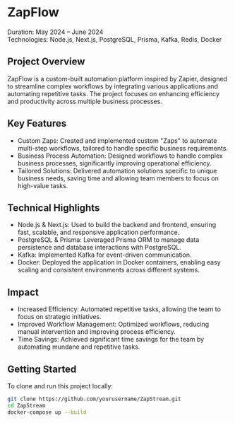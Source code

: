 # ZapFlow

Duration: May 2024 – June 2024  
Technologies: Node.js, Next.js, PostgreSQL, Prisma, Kafka, Redis, Docker

## Project Overview

ZapFlow is a custom-built automation platform inspired by Zapier, designed to streamline complex workflows by integrating various applications and automating repetitive tasks. The project focuses on enhancing efficiency and productivity across multiple business processes.

## Key Features

- Custom Zaps: Created and implemented custom "Zaps" to automate multi-step workflows, tailored to handle specific business requirements.
- Business Process Automation: Designed workflows to handle complex business processes, significantly improving operational efficiency.
- Tailored Solutions: Delivered automation solutions specific to unique business needs, saving time and allowing team members to focus on high-value tasks.

## Technical Highlights

- Node.js & Next.js: Used to build the backend and frontend, ensuring fast, scalable, and responsive application performance.
- PostgreSQL & Prisma: Leveraged Prisma ORM to manage data persistence and database interactions with PostgreSQL.
- Kafka: Implemented Kafka for event-driven communication.
- Docker: Deployed the application in Docker containers, enabling easy scaling and consistent environments across different systems.

## Impact

- Increased Efficiency: Automated repetitive tasks, allowing the team to focus on strategic initiatives.
- Improved Workflow Management: Optimized workflows, reducing manual intervention and improving process efficiency.
- Time Savings: Achieved significant time savings for the team by automating mundane and repetitive tasks.

## Getting Started

To clone and run this project locally:

```bash
git clone https://github.com/yourusername/ZapStream.git
cd ZapStream
docker-compose up --build
